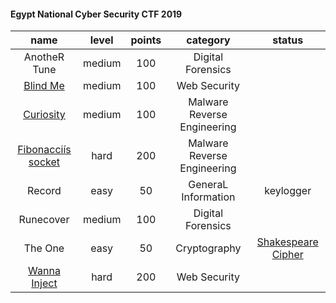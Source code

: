 #### Egypt National Cyber Security CTF 2019





| name | level | points | category | status |
|:-:|:-:|:-:|:-:|:-:|
| AnotheR Tune  | medium | 100 | Digital Forensics |
| [Blind Me](http://35.224.222.208/blindme/)  | medium | 100 | Web Security |
| [Curiosity](https://github.com/islamgab/final-ctf-egy-2019/tree/master/Curiosity)  | medium | 100 | Malware Reverse Engineering |
| [Fibonacciís socket](https://github.com/islamgab/final-ctf-egy-2019/tree/master/Fibonacci%C3%ADs%20socket)  | hard | 200 | Malware Reverse Engineering |
| Record  | easy | 50 | GeneraL Information | keylogger |
| Runecover  | medium | 100 | Digital Forensics |
| The One  | easy | 50 | Cryptography | [Shakespeare Cipher](https://en.wikipedia.org/wiki/Bacon%27s_cipher) |
| [Wanna Inject](http://35.232.243.104/wannainject/)  | hard | 200 | Web Security |
